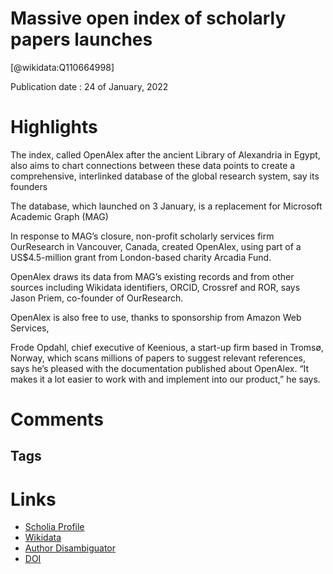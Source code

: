 
Massive open index of scholarly papers launches
===============================================
  
  [@wikidata:Q110664998]  
  
Publication date : 24 of January, 2022  

# Highlights

The index, called OpenAlex after the ancient Library of Alexandria in Egypt, also aims to chart connections between these data points to create a comprehensive, interlinked database of the global research system, say its founders

The database, which launched on 3 January, is a replacement for Microsoft Academic Graph (MAG)

In response to MAG’s closure, non-profit scholarly services firm OurResearch in Vancouver, Canada, created OpenAlex, using part of a US$4.5-million grant from London-based charity Arcadia Fund.

OpenAlex draws its data from MAG’s existing records and from other sources including Wikidata identifiers, ORCID, Crossref and ROR, says Jason Priem, co-founder of OurResearch.

OpenAlex is also free to use, thanks to sponsorship from Amazon Web Services, 

Frode Opdahl, chief executive of Keenious, a start-up firm based in Tromsø, Norway, which scans millions of papers to suggest relevant references, says he’s pleased with the documentation published about OpenAlex. “It makes it a lot easier to work with and implement into our product,” he says.
# Comments

## Tags

# Links
  
 * [Scholia Profile](https://scholia.toolforge.org/work/Q110664998)  
 * [Wikidata](https://www.wikidata.org/wiki/Q110664998)  
 * [Author Disambiguator](https://author-disambiguator.toolforge.org/work_item_oauth.php?id=Q110664998&batch_id=&match=1&author_list_id=&doit=Get+author+links+for+work)  
 * [DOI](https://doi.org/10.1038/D41586-022-00138-Y)  
